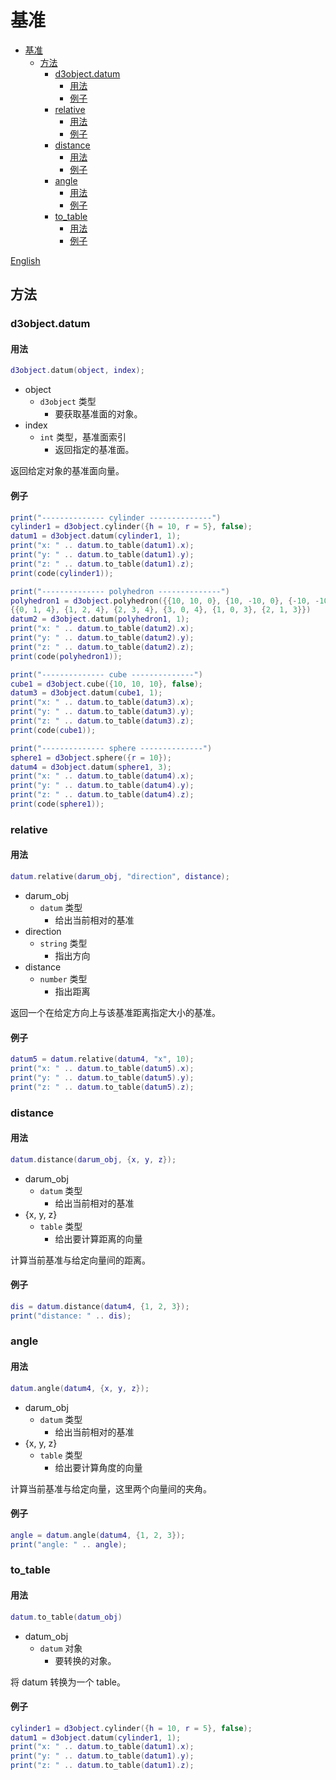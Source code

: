 # 基准

- [基准](#基准)
  - [方法](#方法)
    - [d3object.datum](#d3objectdatum)
      - [用法](#用法)
      - [例子](#例子)
    - [relative](#relative)
      - [用法](#用法-1)
      - [例子](#例子-1)
    - [distance](#distance)
      - [用法](#用法-2)
      - [例子](#例子-2)
    - [angle](#angle)
      - [用法](#用法-3)
      - [例子](#例子-3)
    - [to\_table](#to_table)
      - [用法](#用法-4)
      - [例子](#例子-4)


[English](./English/datym.md)   

## 方法

### d3object.datum

#### 用法

```lua
d3object.datum(object, index);
```

- object
  - `d3object` 类型
    - 要获取基准面的对象。
- index
  - `int` 类型，基准面索引
    - 返回指定的基准面。

返回给定对象的基准面向量。

#### 例子

```lua
print("-------------- cylinder --------------")
cylinder1 = d3object.cylinder({h = 10, r = 5}, false);
datum1 = d3object.datum(cylinder1, 1);
print("x: " .. datum.to_table(datum1).x);
print("y: " .. datum.to_table(datum1).y);
print("z: " .. datum.to_table(datum1).z);
print(code(cylinder1));

print("-------------- polyhedron --------------")
polyhedron1 = d3object.polyhedron({{10, 10, 0}, {10, -10, 0}, {-10, -10, 0}, {-10, 10, 0}},
{{0, 1, 4}, {1, 2, 4}, {2, 3, 4}, {3, 0, 4}, {1, 0, 3}, {2, 1, 3}})
datum2 = d3object.datum(polyhedron1, 1);
print("x: " .. datum.to_table(datum2).x);
print("y: " .. datum.to_table(datum2).y);
print("z: " .. datum.to_table(datum2).z);
print(code(polyhedron1));

print("-------------- cube --------------")
cube1 = d3object.cube({10, 10, 10}, false);
datum3 = d3object.datum(cube1, 1);
print("x: " .. datum.to_table(datum3).x);
print("y: " .. datum.to_table(datum3).y);
print("z: " .. datum.to_table(datum3).z);
print(code(cube1));

print("-------------- sphere --------------")
sphere1 = d3object.sphere({r = 10});
datum4 = d3object.datum(sphere1, 3);
print("x: " .. datum.to_table(datum4).x);
print("y: " .. datum.to_table(datum4).y);
print("z: " .. datum.to_table(datum4).z);
print(code(sphere1));
```

### relative

#### 用法

```lua
datum.relative(darum_obj, "direction", distance);
```

- darum_obj
  - `datum` 类型
    - 给出当前相对的基准
- direction
  - `string` 类型
    - 指出方向
- distance
  - `number` 类型
    - 指出距离

返回一个在给定方向上与该基准距离指定大小的基准。

#### 例子
```lua
datum5 = datum.relative(datum4, "x", 10);
print("x: " .. datum.to_table(datum5).x);
print("y: " .. datum.to_table(datum5).y);
print("z: " .. datum.to_table(datum5).z);
```

### distance

#### 用法

```lua
datum.distance(darum_obj, {x, y, z});
```

- darum_obj
  - `datum` 类型
    - 给出当前相对的基准
- {x, y, z}
  - `table` 类型
    - 给出要计算距离的向量

计算当前基准与给定向量间的距离。

#### 例子
```lua
dis = datum.distance(datum4, {1, 2, 3});
print("distance: " .. dis);
```

### angle

#### 用法

```lua
datum.angle(datum4, {x, y, z});
```

- darum_obj
  - `datum` 类型
    - 给出当前相对的基准
- {x, y, z}
  - `table` 类型
    - 给出要计算角度的向量

计算当前基准与给定向量，这里两个向量间的夹角。

#### 例子

```lua
angle = datum.angle(datum4, {1, 2, 3});
print("angle: " .. angle);
```

### to_table

#### 用法

```lua
datum.to_table(datum_obj)
```

- datum_obj
  - `datum` 对象
    - 要转换的对象。

将 datum 转换为一个 table。

#### 例子

```lua
cylinder1 = d3object.cylinder({h = 10, r = 5}, false);
datum1 = d3object.datum(cylinder1, 1);
print("x: " .. datum.to_table(datum1).x);
print("y: " .. datum.to_table(datum1).y);
print("z: " .. datum.to_table(datum1).z);
```
